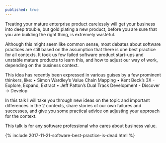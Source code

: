 ```yaml
---
published: true
---
```

Treating your mature enterprise product carelessly will get your business into deep trouble, but gold plating a new product, before you are sure that you are building the right thing, is extremely wasteful.

Although this might seem like common sense, most debates about software practices are still based on the assumption that there is one best practice for all contexts. It took us few failed software product start-ups and unstable mature products to learn this, and how to adjust our way of work, depending on the business context.

This idea has recently been expressed in various guises by a few prominent thinkers, like:
• Simon Wardley’s Value Chain Mapping
• Kent Beck’s 3X - Explore, Expand, Extract
• Jeff Patton’s Dual Track Development - Discover -> Develop

In this talk I will take you through new ideas on the topic and important differences in the 2 contexts, share stories of our own failures and successes, and give you some practical advice on adjusting your approach for the context.

This talk is for any software professional who cares about business value.

{% include 2017-11-21-software-best-practice-is-dead.html %}
